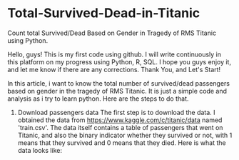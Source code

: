 # Total-Survived-Dead-in-Titanic
Count total Survived/Dead Based on Gender in Tragedy of RMS Titanic using Python.

Hello, guys! This is my first code using github. I will write continuously in this platform on my progress using Python, R, SQL.
I hope you guys enjoy it, and let me know if there are any corrections. Thank You, and Let's Start!

In this article, i want to know the total number of survived/dead passengers based on gender in the tragedy of RMS Titanic.
It is just a simple code and analysis as i try to learn python.
Here are the steps to do that.

1. Download passengers data
   The first step is to download the data. I obtained the data from https://www.kaggle.com/c/titanic/data named 'train.csv'. The data itself contains a table of    passengers that went on Titanic, and also the binary indicator whether they survived or not, with 1 means that they survived and 0 means that they died.
   Here is what the data looks like:
   
